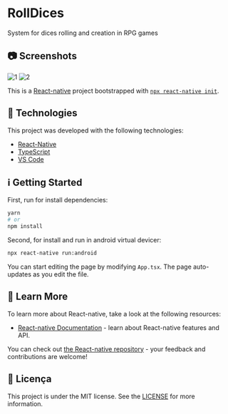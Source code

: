 # RollDices
System for dices rolling and creation in RPG games

## 📷 Screenshots

![1](https://user-images.githubusercontent.com/43748428/113769318-3da14600-96f7-11eb-8e42-7c605245f502.png)
![2](https://user-images.githubusercontent.com/43748428/113769322-3e39dc80-96f7-11eb-8609-c228fa6bc3af.png)

This is a [React-native](https://reactnative.dev/) project bootstrapped with [`npx react-native init`](https://reactnative.dev/docs/environment-setup).

## :rocket: Technologies

This project was developed with the following technologies:

- [React-Native](https://reactnative.dev/)
- [TypeScript](https://www.typescriptlang.org/)
- [VS Code](https://code.visualstudio.com/)



## :information_source: Getting Started

First, run for install dependencies:

```bash
yarn
# or
npm install
```

Second, for install and run in android virtual devicer:

```bash
npx react-native run:android

```

You can start editing the page by modifying `App.tsx`. The page auto-updates as you edit the file.

## :bookmark: Learn More

To learn more about React-native, take a look at the following resources:

- [React-native Documentation](https://reactnative.dev/docs/getting-started) - learn about React-native features and API.


You can check out [the React-native repository](https://github.com/facebook/react-native) - your feedback and contributions are welcome!

## :memo: Licença
This project is under the MIT license. See the [LICENSE](https://github.com/lukemorales/react-native-design-code/blob/master/LICENSE) for more information.


